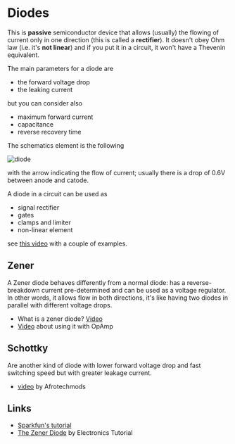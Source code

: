 # Diodes

This is **passive** semiconductor device that allows (usually) the flowing of current
only in one direction (this is called a **rectifier**). It doesn't obey Ohm law
(i.e. it's **not linear**) and if you put it in a circuit, it won't have a Thevenin equivalent.

The main parameters for a diode are

 - the forward voltage drop
 - the leaking current

but you can consider also

 - maximum forward current
 - capacitance
 - reverse recovery time

The schematics element is the following

![diode](Images/diode.png)

with the arrow indicating the flow of current; usually there is a drop
of 0.6V between anode and catode.

A diode in a circuit can be used as

 - signal rectifier
 - gates
 - clamps and limiter
 - non-linear element

see [this video](https://www.youtube.com/watch?v=zhrt1y0NP8M) with a couple of examples.

## Zener

A Zener diode behaves differently from a normal diode: has a reverse-breakdown current
pre-determined and can be used as a voltage regulator. In other words, it allows flow
in both directions, it's like having two diodes in parallel with different voltage drops.

 - What is a zener diode? [Video](https://www.youtube.com/watch?v=xSQHfsHTS88)
 - [Video](https://www.youtube.com/watch?v=F9w5r5l0J8Y) about using it with OpAmp

## Schottky

Are another kind of diode with lower forward voltage drop and fast switching speed but
with greater leakage current.

 - [video](https://www.youtube.com/watch?v=bXEyCf1P0UU) by Afrotechmods

## Links

 - [Sparkfun's tutorial](https://learn.sparkfun.com/tutorials/diodes)
 - [The Zener Diode](http://www.electronics-tutorials.ws/diode/diode_7.html) by Electronics Tutorial
